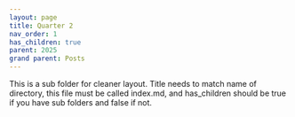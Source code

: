 ```yaml
---
layout: page
title: Quarter 2
nav_order: 1
has_children: true
parent: 2025
grand parent: Posts
---
```


This is a sub folder for cleaner layout. Title needs to match name of directory, this file must be called index.md, and has_children should be true if you have sub folders and false if not. 